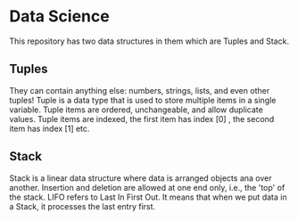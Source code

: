 # Data Science
This repository has two data structures in them which are Tuples and Stack.

## Tuples
They can contain anything else: numbers, strings, lists, and even other tuples!
Tuple is a data type that is used to store multiple items in a single variable.
Tuple items are ordered, unchangeable, and allow duplicate values. Tuple items are indexed, the first item has index [0] , the second item has index [1] etc.

## Stack
Stack  is a linear data structure where data is arranged objects ana over another.
Insertion and deletion are allowed at one end only, i.e., the 'top' of the stack.
LIFO refers to Last In First Out. It means that when we put data in a Stack, it processes the last entry first.
